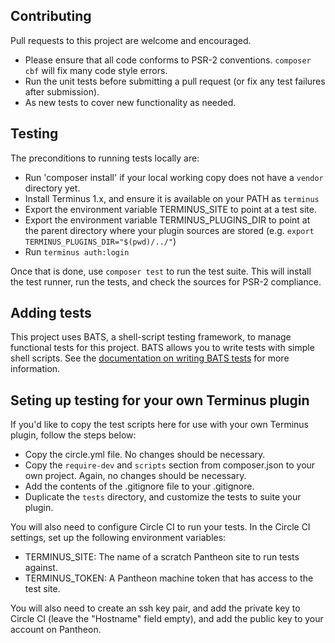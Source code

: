 ## Contributing

Pull requests to this project are welcome and encouraged.

- Please ensure that all code conforms to PSR-2 conventions. `composer cbf` will fix many code style errors.
- Run the unit tests before submitting a pull request (or fix any test failures after submission).
- As new tests to cover new functionality as needed.

## Testing
The preconditions to running tests locally are:

- Run 'composer install' if your local working copy does not have a `vendor` directory yet.
- Install Terminus 1.x, and ensure it is available on your PATH as `terminus`
- Export the environment variable TERMINUS_SITE to point at a test site.
- Export the environment variable TERMINUS_PLUGINS_DIR to point at the parent directory where your plugin sources are stored (e.g. `export TERMINUS_PLUGINS_DIR="$(pwd)/../"`)
- Run `terminus auth:login`

Once that is done, use `composer test` to run the test suite. This will install the test runner, run the tests, and check the sources for PSR-2 compliance.

## Adding tests

This project uses BATS, a shell-script testing framework, to manage functional tests for this project. BATS allows you to write tests with simple shell scripts. See the [documentation on writing BATS tests](https://github.com/sstephenson/bats#writing-tests) for more information.

## Seting up testing for your own Terminus plugin

If you'd like to copy the test scripts here for use with your own Terminus plugin, follow the steps below:

- Copy the circle.yml file. No changes should be necessary.
- Copy the `require-dev` and `scripts` section from composer.json to your own project. Again, no changes should be necessary.
- Add the contents of the .gitignore file to your .gitignore.
- Duplicate the `tests` directory, and customize the tests to suite your plugin.

You will also need to configure Circle CI to run your tests. In the Circle CI settings, set up the following environment variables:

- TERMINUS_SITE: The name of a scratch Pantheon site to run tests against.
- TERMINUS_TOKEN: A Pantheon machine token that has access to the test site.

You will also need to create an ssh key pair, and add the private key to Circle CI (leave the "Hostname" field empty), and add the public key to your account on Pantheon.

